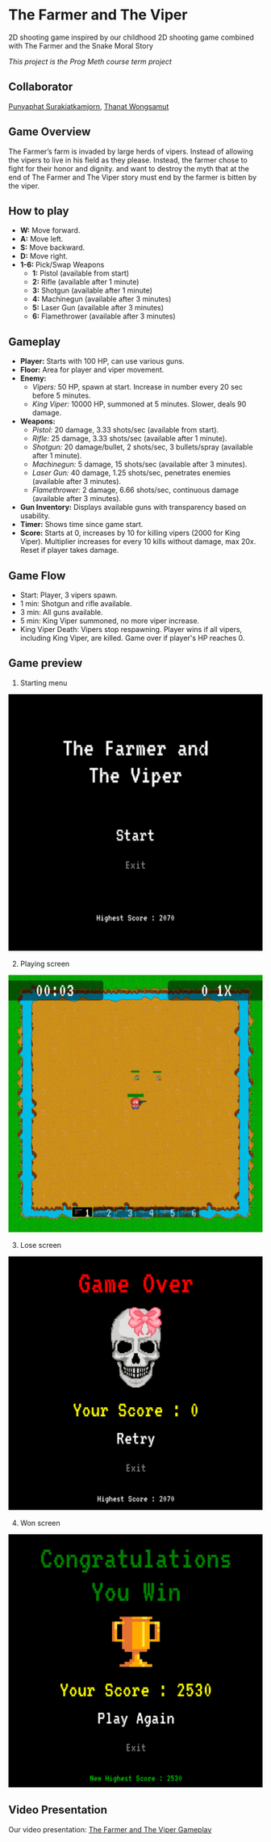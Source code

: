 # The Farmer and The Viper

2D shooting game inspired by our childhood 2D shooting game combined with The Farmer and the Snake Moral Story

*This project is the Prog Meth course term project*

## Collaborator

<a href="https://github.com/punyaphatsura" target="_blank">Punyaphat Surakiatkamjorn</a>,
<a href="https://github.com/ThanatWonsamut" target="_blank">Thanat Wongsamut</a>

## Game Overview

The Farmer’s farm is invaded by large herds of vipers. Instead of allowing the vipers to live in his field
as they please. Instead, the farmer chose to fight for their honor and dignity. and want to destroy the
myth that at the end of The Farmer and The Viper story must end by the farmer is bitten by the viper.

## How to play

- **W:** Move forward.
- **A:** Move left.
- **S:** Move backward.
- **D:** Move right.
- **1-6:** Pick/Swap Weapons
  - **1:** Pistol (available from start)
  - **2:** Rifle (available after 1 minute)
  - **3:** Shotgun (available after 1 minute)
  - **4:** Machinegun (available after 3 minutes)
  - **5:** Laser Gun (available after 3 minutes)
  - **6:** Flamethrower (available after 3 minutes)

## Gameplay

- **Player:** Starts with 100 HP, can use various guns.
- **Floor:** Area for player and viper movement.
- **Enemy:**
  - _Vipers:_ 50 HP, spawn at start. Increase in number every 20 sec before 5 minutes.
  - _King Viper:_ 10000 HP, summoned at 5 minutes. Slower, deals 90 damage.
- **Weapons:**
  - _Pistol:_ 20 damage, 3.33 shots/sec (available from start).
  - _Rifle:_ 25 damage, 3.33 shots/sec (available after 1 minute).
  - _Shotgun:_ 20 damage/bullet, 2 shots/sec, 3 bullets/spray (available after 1 minute).
  - _Machinegun:_ 5 damage, 15 shots/sec (available after 3 minutes).
  - _Laser Gun:_ 40 damage, 1.25 shots/sec, penetrates enemies (available after 3 minutes).
  - _Flamethrower:_ 2 damage, 6.66 shots/sec, continuous damage (available after 3 minutes).
- **Gun Inventory:** Displays available guns with transparency based on usability.
- **Timer:** Shows time since game start.
- **Score:** Starts at 0, increases by 10 for killing vipers (2000 for King Viper). Multiplier increases for every 10 kills without damage, max 20x. Reset if player takes damage.

## Game Flow

- Start: Player, 3 vipers spawn.
- 1 min: Shotgun and rifle available.
- 3 min: All guns available.
- 5 min: King Viper summoned, no more viper increase.
- King Viper Death: Vipers stop respawning. Player wins if all vipers, including King Viper, are killed. Game over if player's HP reaches 0.

## Game preview

1. Starting menu

![alt text](./fig/game_preview1.png)

2. Playing screen

![alt text](./fig/game_preview2.png)

3. Lose screen

![alt text](./fig/game_preview3.png)

4. Won screen

![alt text](./fig/game_preview4.png)

## Video Presentation

Our video presentation:
[The Farmer and The Viper Gameplay](https://www.youtube.com/watch?v=n6ouBzrp_s8)
